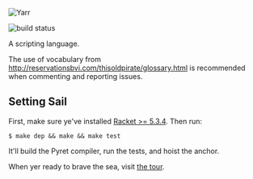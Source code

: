 
![Yarr](https://raw.github.com/brownplt/pyret-lang/master/img/pyret-banner.png)

![build status](https://travis-ci.org/brownplt/pyret-lang.png)

A scripting language.

The use of vocabulary from
http://reservationsbvi.com/thisoldpirate/glossary.html is recommended
when commenting and reporting issues.

Setting Sail
------------

First, make sure ye've installed [Racket >= 5.3.4](http://racket-lang.org). Then run:

    $ make dep && make && make test

It'll build the Pyret compiler, run the tests, and hoist the
anchor.

When yer ready to brave the sea, visit [the tour](http://pyret.org/tour/).

